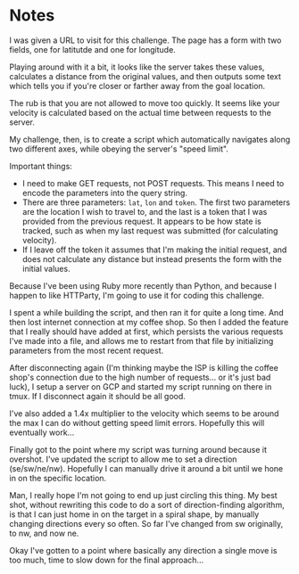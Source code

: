 # Notes

I was given a URL to visit for this challenge. The page has a form with two fields, one for latitutde and one for longitude.

Playing around with it a bit, it looks like the server takes these values, calculates a distance from the original values, and then outputs some text which tells you if you're closer or farther away from the goal location.

The rub is that you are not allowed to move too quickly. It seems like your velocity is calculated based on the actual time between requests to the server.

My challenge, then, is to create a script which automatically navigates along two different axes, while obeying the server's "speed limit".

Important things:
* I need to make GET requests, not POST requests. This means I need to encode the parameters into the query string.
* There are three parameters: `lat`, `lon` and `token`. The first two parameters are the location I wish to travel to, and the last is a token that I was provided from the previous request. It appears to be how state is tracked, such as when my last request was submitted (for calculating velocity).
* If I leave off the token it assumes that I'm making the initial request, and does not calculate any distance but instead presents the form with the initial values.

Because I've been using Ruby more recently than Python, and because I happen to like HTTParty, I'm going to use it for coding this challenge.

I spent a while building the script, and then ran it for quite a long time. And then lost internet connection at my coffee shop. So then I added the feature that I really should have added at first, which persists the various requests I've made into a file, and allows me to restart from that file by initializing parameters from the most recent request.

After disconnecting again (I'm thinking maybe the ISP is killing the coffee shop's connection due to the high number of requests... or it's just bad luck), I setup a server on GCP and started my script running on there in tmux. If I disconnect again it should be all good.

I've also added a 1.4x multiplier to the velocity which seems to be around the max I can do without getting speed limit errors. Hopefully this will eventually work...

Finally got to the point where my script was turning around because it overshot. I've updated the script to allow me to set a direction (se/sw/ne/nw). Hopefully I can manually drive it around a bit until we hone in on the specific location.

Man, I really hope I'm not going to end up just circling this thing. My best shot, without rewriting this code to do a sort of direction-finding algorithm, is that I can just home in on the target in a spiral shape, by manually changing directions every so often. So far I've changed from sw originally, to nw, and now ne.

Okay I've gotten to a point where basically any direction a single move is too much, time to slow down for the final approach...
